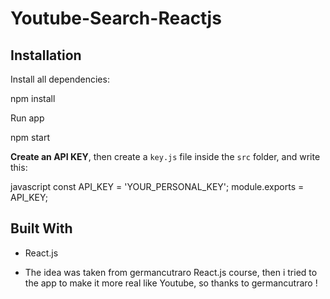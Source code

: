 # Youtube-Search-Reactjs


## Installation

Install all dependencies:

npm install

Run app

npm start

**Create an API KEY**, then create a `key.js` file inside the `src` folder, and write this:

javascript
const API_KEY = 'YOUR_PERSONAL_KEY';
module.exports = API_KEY;  

## Built With

* React.js


* The idea was taken from germancutraro React.js course, then i tried to the app to make it more real like Youtube, so thanks to germancutraro ! 
